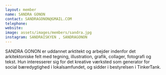 ```yaml
---
layout: member
name: SANDRA GONON
contact: SANDRAGONON@GMAIL.COM
telephone:
website:
image: assets/images/members/sandra.jpg
instagram: SANDRAISKYEN , SANDRAGONON
---
```

SANDRA GONON er uddannet arktitekt og arbejder indenfor det arkitektoniske felt med tegning, illustration, grafik, collager, fotografi
og tekst. Hun interesserer sig for det kreative værksted som generator for social bæredygtighed i lokalsamfundet, og sidder i bestyrelsen i TinkerTank.
